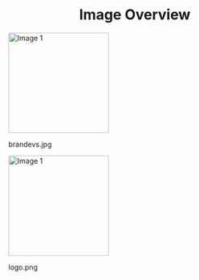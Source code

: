 <h1 style ="text-align: center;"> Image Overview </h1>
<div>
<div>
<img src="https://media.evkx.net/multimedia/models/mercedes/brandevs_xst.jpg" alt="Image 1" style="width: 200px;">
<p>brandevs.jpg</p>
</div>
<div>
<img src="https://media.evkx.net/multimedia/models/mercedes/logo_xst.png" alt="Image 1" style="width: 200px;">
<p>logo.png</p>
</div>
</div>
